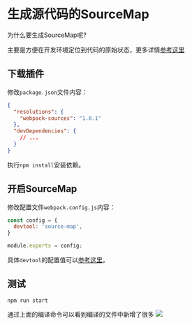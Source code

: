 # 生成源代码的SourceMap

为什么要生成SourceMap呢?

主要是方便在开发环境定位到代码的原始状态，更多详情[参考这里](http://www.ruanyifeng.com/blog/2013/01/javascript_source_map.html)

## 下载插件

修改`package.json`文件内容：

```json
{
  "resolutions": {
    "webpack-sources": "1.0.1"
  },
  "devDependencies": {
    // ...
  }
}
```

执行`npm install`安装依赖。

## 开启SourceMap

修改配置文件`webpack.config.js`内容：

```javascript
const config = {
  devtool: 'source-map',
}

module.exports = config;
```

具体`devtool`的配置值可以[参考这里](https://webpack.js.org/configuration/devtool/#devtool)。

## 测试

```
npm run start
```

通过上面的编译命令可以看到编译的文件中新增了很多
![](/assets/webpack2/generating-source-code-for-sourcemap.png)
